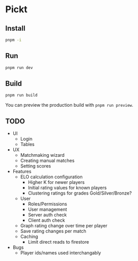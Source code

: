 # Pickt

## Install

```bash
pnpm -i
```

## Run

```bash
pnpm run dev
```

## Build

```bash
pnpm run build
```

You can preview the production build with `pnpm run preview`.

## TODO

- UI
  - Login
  - Tables
- UX
  - Matchmaking wizard
  - Creating manual matches
  - Setting scores
- Features
  - ELO calculation configuration
    - Higher K for newer players
    - Initial rating values for known players
    - Clustering ratings for grades Gold/Silver/Bronze?
  - User
    - Roles/Permissions
    - User management
    - Server auth check
    - Client auth check
  - Graph rating change over time per player
  - Save rating changes per match
  - Caching
    - Limit direct reads to firestore
- Bugs
  - Player ids/names used interchangably
